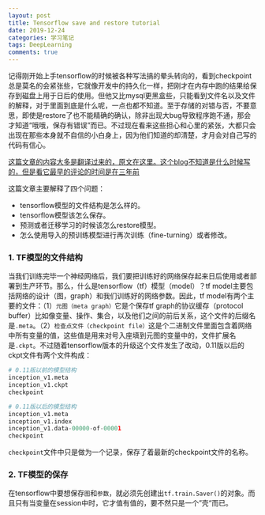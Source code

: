 ```yaml
---
layout: post
title: Tensorflow save and restore tutorial
date: 2019-12-24
categories: 学习笔记
tags: DeepLearning
comments: true 
---
```


记得刚开始上手tensorflow的时候被各种写法搞的晕头转向的，看到checkpoint总是莫名的会紧张些，它就像开发中的持久化一样，把刚才在内存中跑的结果给保存到磁盘上用于日后的使用。但他又比mysql更黑盒些，只能看到文件名以及文件的解释，对于里面到底是什么呢，一点也都不知道。至于存储的对错与否，不要意思，即使是restore了也不能精确的确认，除非出现大bug导致程序跑不通，那会才知道“哦哦，保存有错误”而已。不过现在看来这些担心和心里的紧张，大都只会出现在那些本身就不自信的小白身上，因为他们知道的却清楚，才月会对自己写的代码有信心。

[这篇文章的内容大多是翻译过来的，原文在这里。这个blog不知道是什么时候写的，但是看它最早的评论的时间是在三年前](https://cv-tricks.com/tensorflow-tutorial/save-restore-tensorflow-models-quick-complete-tutorial/)

这篇文章主要解释了四个问题：

- tensorflow模型的文件结构是怎么样的。
- tensorflow模型该怎么保存。
- 预测或者迁移学习的时候该怎么restore模型。
- 怎么使用导入的预训练模型进行再次训练（fine-turning）或者修改。

### 1. TF模型的文件结构

当我们训练完毕一个神经网络后，我们要把训练好的网络保存起来日后使用或者部署到生产环节。那么，什么是tensorflow（tf）模型（model）？tf model主要包括网络的设计（图，graph）和我们训练好的网络参数。因此，tf model有两个主要的文件：（1）`元图（meta graph）`它是个保存tf graph的协议缓存（protocol buffer）比如像变量、操作、集合，以及他们之间的前后关系，这个文件的后缀名是`.meta`。（2）`检查点文件（checkpoint file）`这是个二进制文件里面包含着网络中所有变量的值，这些值是用来对号入座填到元图的变量中的，文件扩展名是`.ckpt`。不过随着tensorflow版本的升级这个文件发生了改动，0.11版以后的ckpt文件有两个文件构成：

```python
# 0.11版以前的模型结构
inception_v1.meta
inception_v1.ckpt
checkpoint
```

```python
# 0.11版以后的模型结构
inception_v1.meta
inception_v1.index
inception_v1.data-00000-of-00001
checkpoint
```

`checkpoint`文件中只是做为一个记录，保存了着最新的checkpoint文件的名称。

### 2. TF模型的保存

在tensorflow中要想保存`图`和`参数`，就必须先创建出`tf.train.Saver()`的对象。而且只有当变量在session中时，它才值有值的，要不然只是一个”壳“而已。

